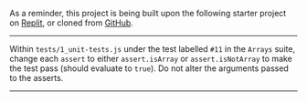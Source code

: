<div class="challenge-instructions"><div><section id="description">
<p>As a reminder, this project is being built upon the following starter project on <a href="https://replit.com/github/freeCodeCamp/boilerplate-mochachai" rel="noopener noreferrer nofollow" target="_blank">Replit</a>, or cloned from <a href="https://github.com/freeCodeCamp/boilerplate-mochachai/" rel="noopener noreferrer nofollow" target="_blank">GitHub</a>.</p>
</section></div><hr/><div><section id="instructions">
<p>Within <code>tests/1_unit-tests.js</code> under the test labelled <code>#11</code> in the <code>Arrays</code> suite, change each <code>assert</code> to either <code>assert.isArray</code> or <code>assert.isNotArray</code> to make the test pass (should evaluate to <code>true</code>). Do not alter the arguments passed to the asserts.</p>
</section></div><hr/></div>